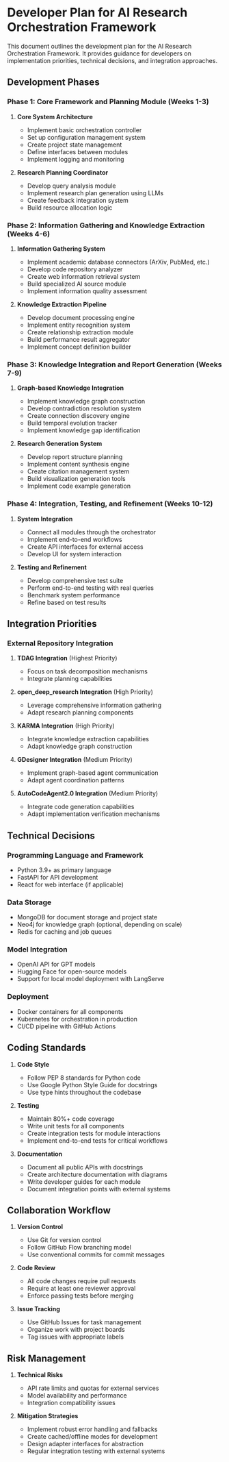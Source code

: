 # Developer Plan for AI Research Orchestration Framework

This document outlines the development plan for the AI Research Orchestration Framework. It provides guidance for developers on implementation priorities, technical decisions, and integration approaches.

## Development Phases

### Phase 1: Core Framework and Planning Module (Weeks 1-3)

1. **Core System Architecture**
   - Implement basic orchestration controller
   - Set up configuration management system
   - Create project state management
   - Define interfaces between modules
   - Implement logging and monitoring

2. **Research Planning Coordinator**
   - Develop query analysis module
   - Implement research plan generation using LLMs
   - Create feedback integration system
   - Build resource allocation logic

### Phase 2: Information Gathering and Knowledge Extraction (Weeks 4-6)

1. **Information Gathering System**
   - Implement academic database connectors (ArXiv, PubMed, etc.)
   - Develop code repository analyzer
   - Create web information retrieval system
   - Build specialized AI source module
   - Implement information quality assessment

2. **Knowledge Extraction Pipeline**
   - Develop document processing engine
   - Implement entity recognition system
   - Create relationship extraction module
   - Build performance result aggregator
   - Implement concept definition builder

### Phase 3: Knowledge Integration and Report Generation (Weeks 7-9)

1. **Graph-based Knowledge Integration**
   - Implement knowledge graph construction
   - Develop contradiction resolution system
   - Create connection discovery engine
   - Build temporal evolution tracker
   - Implement knowledge gap identification

2. **Research Generation System**
   - Develop report structure planning
   - Implement content synthesis engine
   - Create citation management system
   - Build visualization generation tools
   - Implement code example generation

### Phase 4: Integration, Testing, and Refinement (Weeks 10-12)

1. **System Integration**
   - Connect all modules through the orchestrator
   - Implement end-to-end workflows
   - Create API interfaces for external access
   - Develop UI for system interaction

2. **Testing and Refinement**
   - Develop comprehensive test suite
   - Perform end-to-end testing with real queries
   - Benchmark system performance
   - Refine based on test results

## Integration Priorities

### External Repository Integration

1. **TDAG Integration** (Highest Priority)
   - Focus on task decomposition mechanisms
   - Integrate planning capabilities

2. **open_deep_research Integration** (High Priority)
   - Leverage comprehensive information gathering
   - Adapt research planning components

3. **KARMA Integration** (High Priority)
   - Integrate knowledge extraction capabilities
   - Adapt knowledge graph construction

4. **GDesigner Integration** (Medium Priority)
   - Implement graph-based agent communication
   - Adapt agent coordination patterns

5. **AutoCodeAgent2.0 Integration** (Medium Priority)
   - Integrate code generation capabilities
   - Adapt implementation verification mechanisms

## Technical Decisions

### Programming Language and Framework
- Python 3.9+ as primary language
- FastAPI for API development
- React for web interface (if applicable)

### Data Storage
- MongoDB for document storage and project state
- Neo4j for knowledge graph (optional, depending on scale)
- Redis for caching and job queues

### Model Integration
- OpenAI API for GPT models
- Hugging Face for open-source models
- Support for local model deployment with LangServe

### Deployment
- Docker containers for all components
- Kubernetes for orchestration in production
- CI/CD pipeline with GitHub Actions

## Coding Standards

1. **Code Style**
   - Follow PEP 8 standards for Python code
   - Use Google Python Style Guide for docstrings
   - Use type hints throughout the codebase

2. **Testing**
   - Maintain 80%+ code coverage
   - Write unit tests for all components
   - Create integration tests for module interactions
   - Implement end-to-end tests for critical workflows

3. **Documentation**
   - Document all public APIs with docstrings
   - Create architecture documentation with diagrams
   - Write developer guides for each module
   - Document integration points with external systems

## Collaboration Workflow

1. **Version Control**
   - Use Git for version control
   - Follow GitHub Flow branching model
   - Use conventional commits for commit messages

2. **Code Review**
   - All code changes require pull requests
   - Require at least one reviewer approval
   - Enforce passing tests before merging

3. **Issue Tracking**
   - Use GitHub Issues for task management
   - Organize work with project boards
   - Tag issues with appropriate labels

## Risk Management

1. **Technical Risks**
   - API rate limits and quotas for external services
   - Model availability and performance
   - Integration compatibility issues

2. **Mitigation Strategies**
   - Implement robust error handling and fallbacks
   - Create cached/offline modes for development
   - Design adapter interfaces for abstraction
   - Regular integration testing with external systems